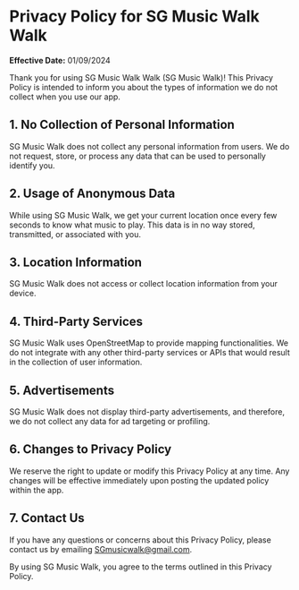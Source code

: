 # Privacy Policy for SG Music Walk Walk

**Effective Date:** 01/09/2024

Thank you for using SG Music Walk Walk (SG Music Walk)! This Privacy Policy is intended to inform you about the types of information we do not collect when you use our app.

## 1. No Collection of Personal Information

SG Music Walk does not collect any personal information from users. We do not request, store, or process any data that can be used to personally identify you.

## 2. Usage of Anonymous Data

While using SG Music Walk, we get your current location once every few seconds to know what music to play. This data is in no way stored, transmitted, or associated with you.

## 3. Location Information

SG Music Walk does not access or collect location information from your device.

## 4. Third-Party Services

SG Music Walk uses OpenStreetMap to provide mapping functionalities. We do not integrate with any other third-party services or APIs that would result in the collection of user information.

## 5. Advertisements

SG Music Walk does not display third-party advertisements, and therefore, we do not collect any data for ad targeting or profiling.

## 6. Changes to Privacy Policy

We reserve the right to update or modify this Privacy Policy at any time. Any changes will be effective immediately upon posting the updated policy within the app.

## 7. Contact Us

If you have any questions or concerns about this Privacy Policy, please contact us by emailing SGmusicwalk@gmail.com.

By using SG Music Walk, you agree to the terms outlined in this Privacy Policy.
